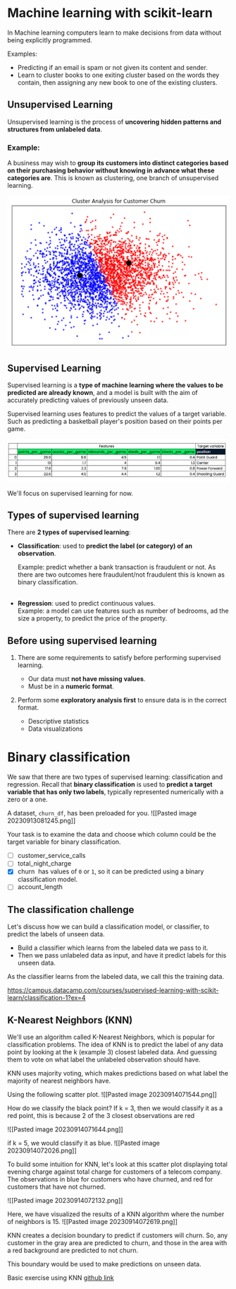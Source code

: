 # Machine learning with scikit-learn

In Machine learning computers learn to make decisions from data without 
being explicitly programmed.

Examples: 
- Predicting if an email is spam or not given its content and sender. 
- Learn to cluster books to one exiting cluster based on the words they contain, then assigning any new book to one of the existing clusters.


## Unsupervised Learning
Unsupervised learning is the process of __uncovering hidden patterns 
and structures from unlabeled data__.

### Example: 
A business may wish to __group its customers into distinct categories based 
on their purchasing behavior without knowing in advance what these 
categories are__. This is known as clustering, one branch of unsupervised learning.

![cluster analysis for customer churn](imgs/cluster_analysis_for_customer_churn.png)


## Supervised Learning
Supervised learning is a __type of machine learning where the values to 
be predicted are already known__, and a model is built with the aim of 
accurately predicting values of previously unseen data.

Supervised learning uses features to predict the values of a 
target variable. Such as predicting a basketball player's position based 
on their points per game.

![features and target for basketball](imgs/features_and_target_for_basket.png)

We'll focus on supervised learning for now.

## Types of supervised learning
There are __2 types of supervised learning__:
- __Classification__: used to __predict the label (or category) of an observation__.

	Example: predict whether a bank transaction is fraudulent or not. As there 
    are two outcomes here fraudulent/not fraudulent this is known as 
  	binary classification. <br><br>

- __Regression__: used to predict continuous values.<br>
    Example: a model can use features such as number of bedrooms, ad the size 
    a property, to predict the price of the property.


## Before using supervised learning
1. There are some requirements to satisfy before performing supervised learning. 
   - Our data must __not have missing values__. 
   - Must be in a __numeric format__.

2. Perform some __exploratory analysis first__ to ensure data is in the correct format.
   - Descriptive statistics
   - Data visualizations

# Binary classification

We saw that there are two types of supervised learning: classification and 
regression. Recall that __binary classification__ is used to __predict a 
target variable that has only two labels__, typically represented numerically 
with a zero or a one.

A dataset, `churn_df`, has been preloaded for you.
![[Pasted image 20230913081245.png]]

Your task is to examine the data and choose which column could be the target variable for binary classification.

- [ ] customer_service_calls
- [ ] total_night_charge
-  [X] churn
	 has values of `0` or `1`, so it can be predicted using a binary classification model.
- [ ] account_length

## The classification challenge
Let's discuss how we can build a classification model, or classifier, to predict the labels of unseen data.
- Build a classifier which learns from the labeled data we pass to it.
- Then we pass unlabeled data as input, and have it predict labels for this unseen data.

As the classifier learns from the labeled data, we call this the training data.


https://campus.datacamp.com/courses/supervised-learning-with-scikit-learn/classification-1?ex=4

## K-Nearest Neighbors (KNN)

We'll use an algorithm called K-Nearest Neighbors, which is popular for classification problems. 
The idea of KNN is to predict the label of any data point by looking at the k (example 3) closest labeled data. And guessing them to vote on what label the unlabeled observation should have.

KNN uses majority voting, which makes predictions based on what label the majority of nearest neighbors have. 

Using the following scatter plot. 
![[Pasted image 20230914071544.png]]

How do we classify the black point?
If k = 3, then we would classify it as a red point, this is because 2 of the 3 closest observations are red

![[Pasted image 20230914071644.png]]


if k = 5, we would classify it as blue.
![[Pasted image 20230914072026.png]]

To build some intuition for KNN, let's look at this scatter plot displaying total evening charge against total charge for customers of a telecom company. 
The observations in blue for customers who have churned, and red for customers that have not churned. 

![[Pasted image 20230914072132.png]]

Here, we have visualized the results of a KNN algorithm where the number of neighbors is 15.
![[Pasted image 20230914072619.png]]

KNN creates a decision boundary to predict if customers will churn. So, any customer in the gray area are predicted to churn, and those in the area with a red background are predicted to not churn.

This boundary would be used to make predictions on unseen data. 

Basic exercise using KNN
[github link](https://github.com/spuzi/machine_learning_training/blob/main/knn/knearest_neighbors_fit.py)

